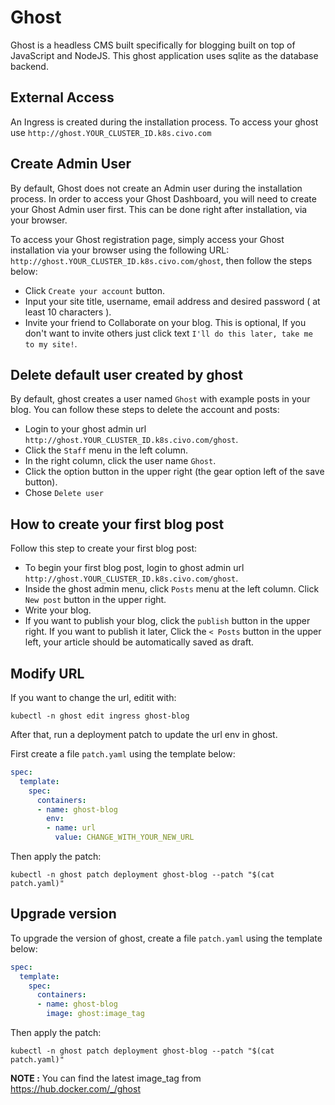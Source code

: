 # Ghost

Ghost is a headless CMS built specifically for blogging built on top of JavaScript and NodeJS. This ghost application uses sqlite as the database backend.

## External Access

An Ingress is created during the installation process. To access your ghost use `http://ghost.YOUR_CLUSTER_ID.k8s.civo.com`

## Create Admin User

By default, Ghost does not create an Admin user during the installation process. In order to access your Ghost Dashboard, you will need to create your Ghost Admin user first. This can be done right after installation, via your browser.

To access your Ghost registration page, simply access your Ghost installation via your browser using the following URL: `http://ghost.YOUR_CLUSTER_ID.k8s.civo.com/ghost`, then follow the steps below:

* Click `Create your account` button.  
* Input your site title, username, email address and desired password ( at least 10 characters ).  
* Invite your friend to Collaborate on your blog. This is optional, If you don't want to invite others just click text `I'll do this later, take me to my site!`.

## Delete default user created by ghost

By default, ghost creates a user named `Ghost` with example posts in your blog. You can follow these steps to delete the account and posts:

* Login to your ghost admin url `http://ghost.YOUR_CLUSTER_ID.k8s.civo.com/ghost`.  
* Click the `Staff` menu in the left column.  
* In the right column, click the user name `Ghost`.  
* Click the option button in the upper right (the gear option left of the save button).  
* Chose `Delete user`

## How to create your first blog post

Follow this step to create your first blog post:

* To begin your first blog post, login to ghost admin url `http://ghost.YOUR_CLUSTER_ID.k8s.civo.com/ghost`.  
* Inside the ghost admin menu, click `Posts` menu at the left column. Click `New post` button in the upper right.  
* Write your blog.  
* If you want to publish your blog, click the `publish` button in the upper right. If you want to publish it later, Click the `< Posts` button in the upper left, your article should be automatically saved as draft.

## Modify URL

If you want to change the url, editit  with: 

```
kubectl -n ghost edit ingress ghost-blog
```

After that, run a deployment patch to update the url env in ghost.

First create a file `patch.yaml` using the template below:

```yaml
spec:
  template:
    spec:
      containers:
      - name: ghost-blog
        env:
        - name: url
          value: CHANGE_WITH_YOUR_NEW_URL
```

Then apply the patch:

```
kubectl -n ghost patch deployment ghost-blog --patch "$(cat patch.yaml)"
```

## Upgrade version

To upgrade the version of ghost, create a file `patch.yaml` using the template below:

```yaml
spec:
  template:
    spec:
      containers:
      - name: ghost-blog
        image: ghost:image_tag
```

Then apply the patch:

```
kubectl -n ghost patch deployment ghost-blog --patch "$(cat patch.yaml)"
```

**NOTE :** You can find the latest image_tag from https://hub.docker.com/_/ghost
